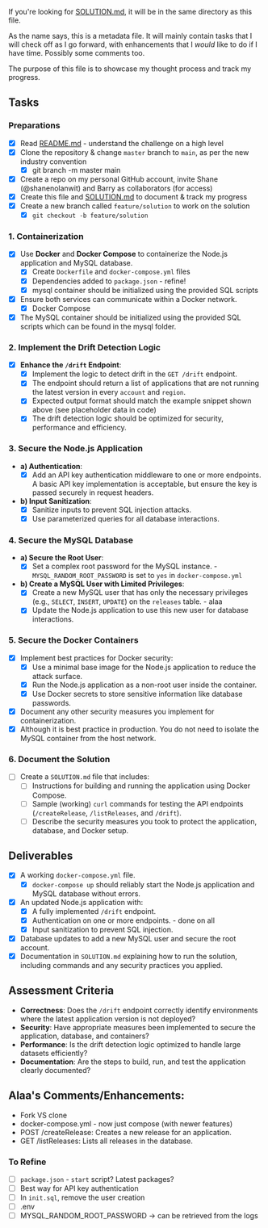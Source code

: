If you're looking for [SOLUTION.md](./SOLUTION.md), it will be in the same directory as this file.

As the name says, this is a metadata file. It will mainly contain tasks that I will check off as I go forward, with enhancements that I _would_ like to do if I have time. Possibly some comments too. 

The purpose of this file is to showcase my thought process and track my progress.

## Tasks

### Preparations
- [x] Read [README.md](./README.md) - understand the challenge on a high level
- [x] Clone the repository & change `master` branch to `main`, as per the new industry convention
  - [x] git branch -m master main
- [x] Create a repo on my personal GitHub account, invite Shane (@shanenolanwit) and Barry as collaborators (for access)
- [x] Create this file and [SOLUTION.md](./SOLUTION.md) to document & track my progress
- [x] Create a new branch called `feature/solution` to work on the solution
  - [x] `git checkout -b feature/solution`

### 1. Containerization
- [x] Use **Docker** and **Docker Compose** to containerize the Node.js application and MySQL database.
  - [x] Create `Dockerfile` and `docker-compose.yml` files
  - [x] Dependencies added to `package.json` - refine!
  - [x] mysql container should be initialized using the provided SQL scripts
- [x] Ensure both services can communicate within a Docker network.
  - [x] Docker Compose 
- [x] The MySQL container should be initialized using the provided SQL scripts which can be found in the mysql folder.

### 2. Implement the Drift Detection Logic
- [x] **Enhance the `/drift` Endpoint**:
  - [x] Implement the logic to detect drift in the `GET /drift` endpoint.
  - [x] The endpoint should return a list of applications that are not running the latest version in every `account` and `region`.
  - [x] Expected output format should match the example snippet shown above (see placeholder data in code)
  - [x] The drift detection logic should be optimized for security, performance and efficiency.

### 3. Secure the Node.js Application
- **a) Authentication**:
  - [x] Add an API key authentication middleware to one or more endpoints. A basic API key implementation is acceptable, but ensure the key is passed securely in request headers.
- **b) Input Sanitization**:
  - [x] Sanitize inputs to prevent SQL injection attacks.
  - [x] Use parameterized queries for all database interactions.

### 4. Secure the MySQL Database
- **a) Secure the Root User**:
  - [x] Set a complex root password for the MySQL instance. - `MYSQL_RANDOM_ROOT_PASSWORD` is set to `yes` in `docker-compose.yml`
- **b) Create a MySQL User with Limited Privileges**:
  - [x] Create a new MySQL user that has only the necessary privileges (e.g., `SELECT`, `INSERT`, `UPDATE`) on the `releases` table. - alaa
  - [x] Update the Node.js application to use this new user for database interactions.

### 5. Secure the Docker Containers
- [x] Implement best practices for Docker security:
  - [x] Use a minimal base image for the Node.js application to reduce the attack surface.
  - [x] Run the Node.js application as a non-root user inside the container.
  - [x] Use Docker secrets to store sensitive information like database passwords.
- [x] Document any other security measures you implement for containerization.
- [x] Although it is best practice in production. You do not need to isolate the MySQL container from the host network.

### 6. Document the Solution
- [ ] Create a `SOLUTION.md` file that includes:
  - [ ] Instructions for building and running the application using Docker Compose.
  - [ ] Sample (working) `curl` commands for testing the API endpoints (`/createRelease`, `/listReleases`, and `/drift`).
  - [ ] Describe the security measures you took to protect the application, database, and Docker setup.

## Deliverables
- [x] A working `docker-compose.yml` file.
    - [x] `docker-compose up` should reliably start the Node.js application and MySQL database without errors.
- [x] An updated Node.js application with:
  - [x] A fully implemented `/drift` endpoint.
  - [x] Authentication on one or more endpoints. - done on all
  - [x] Input sanitization to prevent SQL injection.
- [x] Database updates to add a new MySQL user and secure the root account.
- [x] Documentation in `SOLUTION.md` explaining how to run the solution, including commands and any security practices you applied.

## Assessment Criteria
- **Correctness**: Does the `/drift` endpoint correctly identify environments where the latest application version is not deployed?
- **Security**: Have appropriate measures been implemented to secure the application, database, and containers?
- **Performance**: Is the drift detection logic optimized to handle large datasets efficiently?
- **Documentation**: Are the steps to build, run, and test the application clearly documented?

## Alaa's Comments/Enhancements:
- Fork VS clone
- docker-compose.yml - now just compose (with newer features)
- POST /createRelease: Creates a new release for an application.
- GET /listReleases: Lists all releases in the database.

### To Refine
- [ ] `package.json` - `start` script? Latest packages?
- [ ] Best way for API key authentication
- [ ] In `init.sql`, remove the user creation
- [ ] .env
- [ ] MYSQL_RANDOM_ROOT_PASSWORD -> can be retrieved from the logs